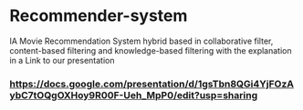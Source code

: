 # Recommender-system
IA Movie Recommendation System hybrid based in collaborative filter, content-based filtering and knowledge-based filtering with the explanation in a Link to our presentation 
### https://docs.google.com/presentation/d/1gsTbn8QGi4YjFOzAybC7tOQgOXHoy9R00F-Ueh_MpP0/edit?usp=sharing
